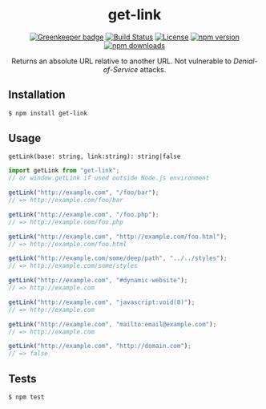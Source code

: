 <div align="center">
  <h1>get-link</h1>

[![Greenkeeper badge](https://badges.greenkeeper.io/Bartozzz/get-link.svg)](https://greenkeeper.io/)
[![Build Status](https://img.shields.io/travis/Bartozzz/get-link.svg)](https://travis-ci.org/Bartozzz/get-link/)
[![License](https://img.shields.io/github/license/Bartozzz/get-link.svg)](LICENSE)
[![npm version](https://img.shields.io/npm/v/get-link.svg)](https://www.npmjs.com/package/get-link)
[![npm downloads](https://img.shields.io/npm/dt/get-link.svg)](https://www.npmjs.com/package/get-link)
  <br>

Returns an absolute URL relative to another URL. Not vulnerable to *Denial-of-Service* attacks.
</div>

## Installation

```bash
$ npm install get-link
```

## Usage

`getLink(base: string, link:string): string|false`

```javascript
import getLink from "get-link";
// or window.getLink if used outside Node.js environment

getLink("http://example.com", "/foo/bar");
// => http://example.com/foo/bar

getLink("http://example.com", "/foo.php");
// => http://example.com/foo.php

getLink("http://example.com", "http://example.com/foo.html");
// => http://example.com/foo.html

getLink("http://example.com/some/deep/path", "../../styles");
// => http://example.com/some/styles

getLink("http://example.com", "#dynamic-website");
// => http://example.com

getLink("http://example.com", "javascript:void(0)");
// => http://example.com

getLink("http://example.com", "mailto:email@example.com");
// => http://example.com

getLink("http://example.com", "http://domain.com");
// => false
```

## Tests

```bash
$ npm test
```
